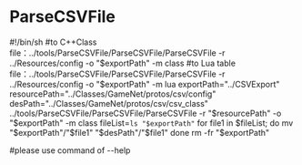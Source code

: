 # ParseCSVFile

#!/bin/sh
#to C++Class file：../tools/ParseCSVFile/ParseCSVFile/ParseCSVFile -r ../Resources/config -o "$exportPath" -m class
#to Lua table file：../tools/ParseCSVFile/ParseCSVFile/ParseCSVFile -r ../Resources/config -o "$exportPath" -m lua
exportPath="../CSVExport"
resourcePath="../Classes/GameNet/protos/csv/config"
desPath="../Classes/GameNet/protos/csv/csv_class"
../tools/ParseCSVFile/ParseCSVFile/ParseCSVFile -r "$resourcePath" -o "$exportPath" -m class
fileList=`ls "$exportPath"`
for file1 in $fileList; do
    mv "$exportPath"/"$file1" "$desPath"/"$file1"
done
rm -fr "$exportPath"


#please use command of --help
